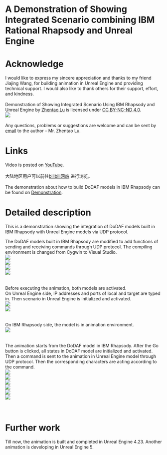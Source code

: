 # A Demonstration of Showing Integrated Scenario combining IBM Rational Rhapsody and Unreal Engine</br>
# Acknowledge</br>
I would like to express my sincere appreciation and thanks to my friend Jiajing Wang, for building animation in Unreal Engine and providing technical support. I would also like to thank others for their support, effort, and kindness.</br>
</br>
Demonstration of Showing Integrated Scenario Using IBM Rhapsody and Unreal Engine by [Zhentao Lu](https://github.com/lvzt) is licensed under [CC BY-NC-ND 4.0](http://creativecommons.org/licenses/by-nc-nd/4.0/?ref=chooser-v1).</br>
![](/image/CC_BY-NC-ND.png)</br>
</br>
Any questions, problems or suggestions are welcome and can be sent by [email](<lvzht@hotmail.com>) to the author – Mr. Zhentao Lu.</br>
# Links</br>
Video is posted on [YouTube](https://youtu.be/wCWwo6dum1E).</br>
</br>
大陆地区用户可以前往[bilibili网站](https://www.bilibili.com/video/BV1cH4y1S7YH/) 进行浏览。</br>
</br>
The demonstration about how to build DoDAF models in IBM Rhapsody can be found on [Demonstration](http://www.).</br>
# Detailed description</br>
This is a demonstration showing the integration of DoDAF models built in IBM Rhapsody with Unreal Engine models via UDP protocol.

The DoDAF models built in IBM Rhapsody are modified to add functions of sending and receiving commands through UDP protocol. The compiling environment is changed from Cygwin to Visual Studio.</br>
![](/image/people.bmp)</br>
![](/image/ground_transportation.bmp)</br>
![](/image/aerial_transportation.bmp)</br>
![](/image/railway_transportation.bmp)</br>
</br></br>
Before executing the animation, both models are activated.</br>
On Unreal Engine side, IP addresses and ports of local and target are typed in. Then scenario in Unreal Engine is initialized and activated.</br>
![](/image/UE4_01.jpg)</br>
![](/image/UE4_02.jpg)</br>
</br></br>
On IBM Rhapsody side, the model is in animation environment.</br>
![](/image/Rha_04.jpg)</br>
</br></br>
The animation starts from the DoDAF model in IBM Rhapsody. After the Go button is clicked, all states in DoDAF model are initialized and activated. Then a command is sent to the animation in Unreal Engine model through UDP protocol. Then the corresponding characters are acting according to the command.</br>
![](/image/Rha_01.jpg)</br>
![](/image/Rha_03.jpg)</br>
![](/image/UE4_03.jpg)</br>
![](/image/UE4_04.jpg)</br>
![](/image/UE4_08.jpg)</br>
![](/image/UE4_10.jpg)</br>
</br></br>
# Further work</br>
Till now, the animation is built and completed in Unreal Engine 4.23. Another animation is developing in Unreal Engine 5.</br>
